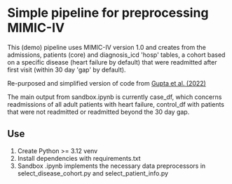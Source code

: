 # Simple pipeline for preprocessing MIMIC-IV

This (demo) pipeline uses MIMIC-IV version 1.0 and creates from the admissions, patients (core) and diagnosis_icd 'hosp' tables,
a cohort based on a specific disease (heart failure by default) that were readmitted after first visit (within 30 day 'gap' by default). 

Re-purposed and simplified version of code from [Gupta et al. (2022)](https://github.com/healthylaife/MIMIC-IV-Data-Pipeline/tree/main)

The main output from sandbox.ipynb is currently case_df, which concerns readmissions of all adult patients with heart failure, control_df with patients that were not readmitted or readmitted beyond the 30 day gap.   

## Use

1. Create Python >= 3.12 venv
2. Install dependencies with requirements.txt
3. Sandbox .ipynb implements the necessary data preprocessors in select_disease_cohort.py and select_patient_info.py 